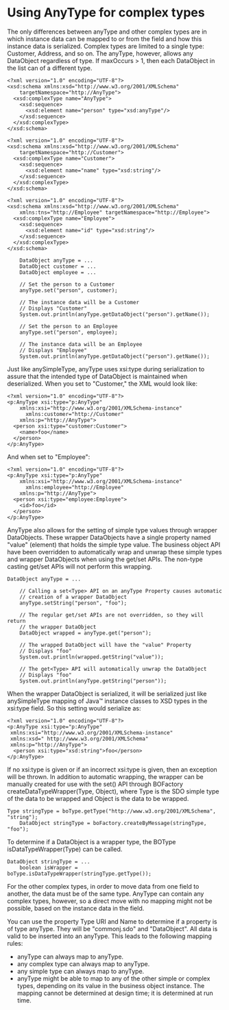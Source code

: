 <!-- image -->

# Using AnyType for complex types

The only differences between anyType and other complex types are in which instance data can be
mapped to or from the field and how this instance data is serialized. Complex types are limited to a
single type: Customer, Address, and so on. The anyType, however, allows any DataObject regardless of
type. If maxOccurs > 1, then each DataObject in the list can of a different type.

```
<?xml version="1.0" encoding="UTF-8"?>
<xsd:schema xmlns:xsd="http://www.w3.org/2001/XMLSchema" 
	targetNamespace="http://AnyType">
  <xsd:complexType name="AnyType">
    <xsd:sequence>
      <xsd:element name="person" type="xsd:anyType"/>
	</xsd:sequence>
  </xsd:complexType>
</xsd:schema>

<?xml version="1.0" encoding="UTF-8"?>
<xsd:schema xmlns:xsd="http://www.w3.org/2001/XMLSchema" 
	targetNamespace="http://Customer">
  <xsd:complexType name="Customer">
    <xsd:sequence>
      <xsd:element name="name" type="xsd:string"/>
	</xsd:sequence>
  </xsd:complexType>
</xsd:schema>

<?xml version="1.0" encoding="UTF-8"?>
<xsd:schema xmlns:xsd="http://www.w3.org/2001/XMLSchema"
	xmlns:tns="http://Employee" targetNamespace="http://Employee">
  <xsd:complexType name="Employee">
    <xsd:sequence>
      <xsd:element name="id" type="xsd:string"/>
	</xsd:sequence>
  </xsd:complexType>
</xsd:schema>

	DataObject anyType = ...
	DataObject customer = ...
	DataObject employee = ...

	// Set the person to a Customer
	anyType.set("person", customer);

	// The instance data will be a Customer
	// Displays "Customer"
	System.out.println(anyType.getDataObject("person").getName());

	// Set the person to an Employee
	anyType.set("person", employee);

	// The instance data will be an Employee
	// Displays "Employee"
	System.out.println(anyType.getDataObject("person").getName());
```

Just like anySimpleType, anyType uses xsi:type during serialization to assure that the intended
type of DataObject is maintained when deserialized. When you set to "Customer," the XML would look
like:

```
<?xml version="1.0" encoding="UTF-8"?>
<p:AnyType xsi:type="p:AnyType"
    xmlns:xsi="http://www.w3.org/2001/XMLSchema-instance"
	  xmlns:customer="http://Customer"
    xmlns:p="http://AnyType">
  <person xsi:type="customer:Customer">
    <name>foo</name>
  </person>
</p:AnyType>
```

And when set to "Employee":

```
<?xml version="1.0" encoding="UTF-8"?>
<p:AnyType xsi:type="p:AnyType"
    xmlns:xsi="http://www.w3.org/2001/XMLSchema-instance"
	  xmlns:employee="http://Employee"
    xmlns:p="http://AnyType">
  <person xsi:type="employee:Employee">
    <id>foo</id>
  </person>
</p:AnyType>
```

AnyType also allows for the setting of simple type values through wrapper DataObjects. These
wrapper DataObjects have a single property named "value" (element) that holds the simple type value.
The business object API have been overridden to automatically wrap and unwrap these simple
types and wrapper DataObjects when using the get<Type>/set<Type> APIs. The non-type
casting get/set APIs will not perform this wrapping.

```
DataObject anyType = ...

	// Calling a set<Type> API on an anyType Property causes automatic
	// creation of a wrapper DataObject
	anyType.setString("person", "foo");

	// The regular get/set APIs are not overridden, so they will return
	// the wrapper DataObject
	DataObject wrapped = anyType.get("person");

	// The wrapped DataObject will have the "value" Property
	// Displays "foo"
	System.out.println(wrapped.getString("value"));

	// The get<Type> API will automatically unwrap the DataObject
	// Displays "foo"
	System.out.println(anyType.getString("person"));
```

When the wrapper DataObject is serialized, it will be serialized just like anySimpleType mapping
of Java™
instance classes to XSD types in the xsi:type field. So this setting would serialize as:

```
<?xml version="1.0" encoding="UTF-8"?>
<p:AnyType xsi:type="p:AnyType"
 xmlns:xsi="http://www.w3.org/2001/XMLSchema-instance" 
 xmlns:xsd=" http://www.w3.org/2001/XMLSchema"
 xmlns:p="http://AnyType">
  <person xsi:type="xsd:string">foo</person>
</p:AnyType>
```

If no xsi:type is given or if an incorrect xsi:type is given, then an exception will be thrown.
In addition to automatic wrapping, the wrapper can be manually created for use with the set() API
through BOFactory createDataTypeWrapper(Type, Object), where Type is the SDO simple type of the data
to be wrapped and Object is the data to be wrapped.

```
Type stringType = boType.getType("http://www.w3.org/2001/XMLSchema", "string");
	DataObject stringType = boFactory.createByMessage(stringType, "foo");
```

To determine if a DataObject is a wrapper type, the BOType isDataTypeWrapper(Type) can be
called.

```
DataObject stringType = ...
	boolean isWrapper = boType.isDataTypeWrapper(stringType.getType());
```

For the other complex types, in order to move data from one field to another, the data must be of
the same type. AnyType can contain any complex types, however, so a direct move with no mapping
might not be possible, based on the instance data in the field.

You can use the property Type URI and Name to determine if a property is of type anyType. They
will be "commonj.sdo" and "DataObject". All data is valid to be inserted into an anyType. This leads
to the following mapping rules:

- anyType can always map to anyType.
- any complex type can always map to anyType.
- any simple type can always map to anyType.
- anyType might be able to map to any of the other simple or complex types, depending on
its value in the business object instance. The mapping cannot be determined at design time;
it is determined at run time.